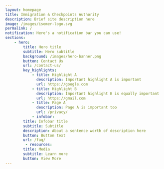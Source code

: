 ```yaml
---
layout: homepage
title: Immigration & Checkpoints Authority
description: Brief site description here
image: /images/isomer-logo.svg
permalink: /
notification: Here's a notification bar you can use!
sections:
    - hero:
        title: Hero title
        subtitle: Hero subtitle
        background: /images/hero-banner.png
        button: Contact Us
        url: /contact-us/
        key_highlights:
            - title: Highlight A
              description: Important highlight A is important
              url: https://google.com
            - title: Highlight B
              description: Important highlight B is equally important
              url: https://gmail.com
            - title: Page A
              description: Page A is important too
              url: /privacy/
            - infobar:
        title: Infobar title
        subtitle: Subtitle
        description: About a sentence worth of description here
        button: Button text
        url: /faq/
         - resources:
        title: Media
        subtitle: Learn more
        button: View More
---
```

